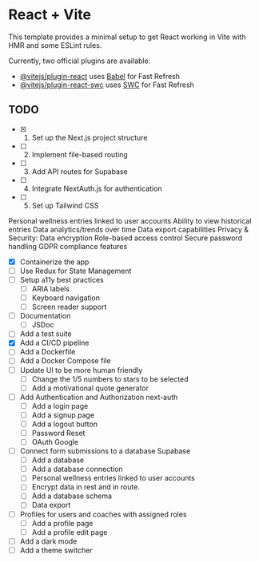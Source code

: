 # React + Vite

This template provides a minimal setup to get React working in Vite with HMR and some ESLint rules.

Currently, two official plugins are available:

- [@vitejs/plugin-react](https://github.com/vitejs/vite-plugin-react/blob/main/packages/plugin-react/README.md) uses [Babel](https://babeljs.io/) for Fast Refresh
- [@vitejs/plugin-react-swc](https://github.com/vitejs/vite-plugin-react-swc) uses [SWC](https://swc.rs/) for Fast Refresh



## TODO

- [x] 1. Set up the Next.js project structure
- [ ] 2. Implement file-based routing
- [ ] 3. Add API routes for Supabase
- [ ] 4. Integrate NextAuth.js for authentication
- [ ] 5. Set up Tailwind CSS

Personal wellness entries linked to user accounts
Ability to view historical entries
Data analytics/trends over time
Data export capabilities
Privacy & Security:
Data encryption
Role-based access control
Secure password handling
GDPR compliance features

- [x] Containerize the app
- [ ] Use Redux for State Management
- [ ] Setup a11y best practices
    - [ ] ARIA labels
    - [ ] Keyboard navigation
    - [ ] Screen reader support
- [ ] Documentation
    - [ ] JSDoc
- [ ] Add a test suite
- [x] Add a CI/CD pipeline
- [ ] Add a Dockerfile
- [ ] Add a Docker Compose file
- [ ] Update UI to be more human friendly
    - [ ] Change the 1/5 numbers to stars to be selected
    - [ ] Add a motivational quote generator 
- [ ] Add Authentication and Authorization next-auth
    - [ ] Add a login page
    - [ ] Add a signup page
    - [ ] Add a logout button
    - [ ] Password Reset
    - [ ] OAuth Google
- [ ] Connect form submissions to a database Supabase
    - [ ] Add a database
    - [ ] Add a database connection
    - [ ] Personal wellness entries linked to user accounts
    - [ ] Encrypt data in rest and in route.
    - [ ] Add a database schema
    - [ ] Data export
- [ ] Profiles for users and coaches with assigned roles
    - [ ] Add a profile page
    - [ ] Add a profile edit page
- [ ] Add a dark mode
- [ ] Add a theme switcher